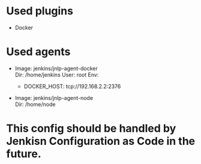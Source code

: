 # Used plugins
 - Docker

# Used agents
- Image: jenkins/jnlp-agent-docker<br>
  Dir: /home/jenkins
  User: root
  Env:
    - DOCKER_HOST: tcp://192.168.2.2:2376

- Image: jenkins/jnlp-agent-node<br>
  Dir: /home/node

# This config should be handled by Jenkisn Configuration as Code in the future. 
